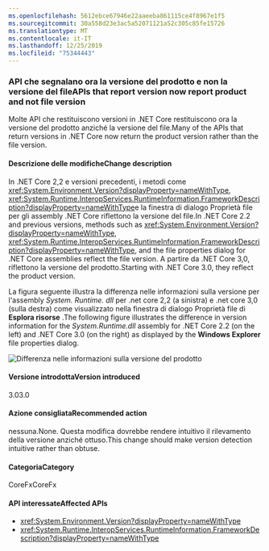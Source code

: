```yaml
---
ms.openlocfilehash: 5612ebce67946e22aaeeba861115ce4f8967e1f5
ms.sourcegitcommit: 30a558d23e3ac5a52071121a52c305c85fe15726
ms.translationtype: MT
ms.contentlocale: it-IT
ms.lasthandoff: 12/25/2019
ms.locfileid: "75344443"
---
```

### <a name="apis-that-report-version-now-report-product-and-not-file-version"></a><span data-ttu-id="03253-101">API che segnalano ora la versione del prodotto e non la versione del file</span><span class="sxs-lookup"><span data-stu-id="03253-101">APIs that report version now report product and not file version</span></span>

<span data-ttu-id="03253-102">Molte API che restituiscono versioni in .NET Core restituiscono ora la versione del prodotto anziché la versione del file.</span><span class="sxs-lookup"><span data-stu-id="03253-102">Many of the APIs that return versions in .NET Core now return the product version rather than the file version.</span></span>

#### <a name="change-description"></a><span data-ttu-id="03253-103">Descrizione delle modifiche</span><span class="sxs-lookup"><span data-stu-id="03253-103">Change description</span></span>

<span data-ttu-id="03253-104">In .NET Core 2,2 e versioni precedenti, i metodi come <xref:System.Environment.Version?displayProperty=nameWithType>, <xref:System.Runtime.InteropServices.RuntimeInformation.FrameworkDescription?displayProperty=nameWithType>e la finestra di dialogo Proprietà file per gli assembly .NET Core riflettono la versione del file.</span><span class="sxs-lookup"><span data-stu-id="03253-104">In .NET Core 2.2 and previous versions, methods such as <xref:System.Environment.Version?displayProperty=nameWithType>, <xref:System.Runtime.InteropServices.RuntimeInformation.FrameworkDescription?displayProperty=nameWithType>, and the file properties dialog for .NET Core assemblies reflect the file version.</span></span> <span data-ttu-id="03253-105">A partire da .NET Core 3,0, riflettono la versione del prodotto.</span><span class="sxs-lookup"><span data-stu-id="03253-105">Starting with .NET Core 3.0, they reflect the product version.</span></span>

<span data-ttu-id="03253-106">La figura seguente illustra la differenza nelle informazioni sulla versione per l'assembly *System. Runtime. dll* per .net core 2,2 (a sinistra) e .net core 3,0 (sulla destra) come visualizzato nella finestra di dialogo Proprietà file di **Esplora risorse** .</span><span class="sxs-lookup"><span data-stu-id="03253-106">The following figure illustrates the difference in version information for the *System.Runtime.dll* assembly for .NET Core 2.2 (on the left) and .NET Core 3.0 (on the right) as displayed by the **Windows Explorer** file properties dialog.</span></span>

![Differenza nelle informazioni sulla versione del prodotto](~/docs/images/core-changes/corefx/version-information-changes/file-details.png)

#### <a name="version-introduced"></a><span data-ttu-id="03253-108">Versione introdotta</span><span class="sxs-lookup"><span data-stu-id="03253-108">Version introduced</span></span>

<span data-ttu-id="03253-109">3.0</span><span class="sxs-lookup"><span data-stu-id="03253-109">3.0</span></span>

#### <a name="recommended-action"></a><span data-ttu-id="03253-110">Azione consigliata</span><span class="sxs-lookup"><span data-stu-id="03253-110">Recommended action</span></span>

<span data-ttu-id="03253-111">nessuna.</span><span class="sxs-lookup"><span data-stu-id="03253-111">None.</span></span> <span data-ttu-id="03253-112">Questa modifica dovrebbe rendere intuitivo il rilevamento della versione anziché ottuso.</span><span class="sxs-lookup"><span data-stu-id="03253-112">This change should make version detection intuitive rather than obtuse.</span></span>

#### <a name="category"></a><span data-ttu-id="03253-113">Categoria</span><span class="sxs-lookup"><span data-stu-id="03253-113">Category</span></span>

<span data-ttu-id="03253-114">CoreFx</span><span class="sxs-lookup"><span data-stu-id="03253-114">CoreFx</span></span>

#### <a name="affected-apis"></a><span data-ttu-id="03253-115">API interessate</span><span class="sxs-lookup"><span data-stu-id="03253-115">Affected APIs</span></span>

- <xref:System.Environment.Version?displayProperty=nameWithType>
- <xref:System.Runtime.InteropServices.RuntimeInformation.FrameworkDescription?displayProperty=nameWithType>

<!--

### Affected APIs

- `P:System.Environment.Version`
- `P:System.Runtime.InteropServices.RuntimeInformation.FrameworkDescription`

-->
